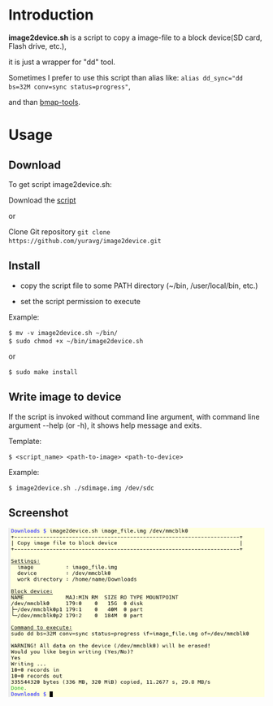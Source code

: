 # Introduction

**image2device.sh** is a script to copy a image-file to a block device(SD card, Flash drive, etc.),

it is just a wrapper for "dd" tool.

Sometimes I prefer to use this script than alias like: `alias dd_sync="dd bs=32M conv=sync status=progress"`,

and than [bmap-tools](https://github.com/intel/bmap-tools).

# Usage

## Download

To get script image2device.sh:

Download the [script](https://raw.githubusercontent.com/yuravg/image2device/master/image2device.sh)

or

Clone Git repository `git clone https://github.com/yuravg/image2device.git`

## Install

- copy the script file to some PATH directory (~/bin, /user/local/bin, etc.)

- set the script permission to execute

Example:

    $ mv -v image2device.sh ~/bin/
    $ sudo chmod +x ~/bin/image2device.sh

or

    $ sudo make install

## Write image to device

If the script is invoked without command line argument,
with command line argument --help (or -h), it shows help message and exits.

Template:

    $ <script_name> <path-to-image> <path-to-device>

Example:

    $ image2device.sh ./sdimage.img /dev/sdc

## Screenshot

![screenshot](img/image2device.png)
